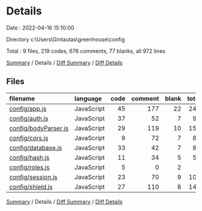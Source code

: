 # Details

Date : 2022-04-16 15:10:00

Directory c:\Users\Gintautas\greenhouse\config

Total : 9 files,  219 codes, 676 comments, 77 blanks, all 972 lines

[Summary](results.md) / Details / [Diff Summary](diff.md) / [Diff Details](diff-details.md)

## Files
| filename | language | code | comment | blank | total |
| :--- | :--- | ---: | ---: | ---: | ---: |
| [config/app.js](/config/app.js) | JavaScript | 45 | 177 | 22 | 244 |
| [config/auth.js](/config/auth.js) | JavaScript | 37 | 52 | 7 | 96 |
| [config/bodyParser.js](/config/bodyParser.js) | JavaScript | 29 | 119 | 10 | 158 |
| [config/cors.js](/config/cors.js) | JavaScript | 9 | 72 | 7 | 88 |
| [config/database.js](/config/database.js) | JavaScript | 33 | 42 | 7 | 82 |
| [config/hash.js](/config/hash.js) | JavaScript | 11 | 34 | 5 | 50 |
| [config/roles.js](/config/roles.js) | JavaScript | 5 | 0 | 2 | 7 |
| [config/session.js](/config/session.js) | JavaScript | 23 | 70 | 9 | 102 |
| [config/shield.js](/config/shield.js) | JavaScript | 27 | 110 | 8 | 145 |

[Summary](results.md) / Details / [Diff Summary](diff.md) / [Diff Details](diff-details.md)